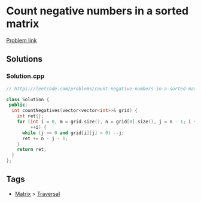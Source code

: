 # Count negative numbers in a sorted matrix

[Problem link](https://leetcode.com/problems/count-negative-numbers-in-a-sorted-matrix/)

## Solutions


### Solution.cpp
```cpp
// https://leetcode.com/problems/count-negative-numbers-in-a-sorted-matrix/

class Solution {
 public:
  int countNegatives(vector<vector<int>>& grid) {
    int ret{};
    for (int i = 0, m = grid.size(), n = grid[0].size(), j = n - 1; i < m;
         ++i) {
      while (j >= 0 and grid[i][j] < 0) --j;
      ret += n - j - 1;
    }
    return ret;
  }
};
```
## Tags

* [Matrix](/Collections/matrix.md#matrix) > [Traversal](/Collections/matrix.md#traversal)
